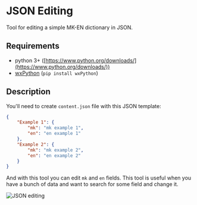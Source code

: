 # JSON Editing
Tool for editing a simple MK-EN dictionary in JSON.

## Requirements
- python 3+ ([https://www.python.org/downloads/](https://www.python.org/downloads/)) 
- [wxPython](https://pypi.org/project/wxPython/) (```pip install wxPython```)

## Description
You'll need to create `content.json` file with this JSON template:

```json
{
    "Example 1": {
        "mk": "mk example 1", 
        "en": "en example 1"
    }, 
    "Example 2": {
        "mk": "mk example 2", 
        "en": "en example 2"
    }
}
```

And with this tool you can edit `mk` and `en` fields. This tool is useful when you have a bunch of data and want to search for some field and change it.

![JSON editing](https://raw.githubusercontent.com/MTrajK/python-projects/master/JSON%20Editing/json_editing.gif "JSON editing") 